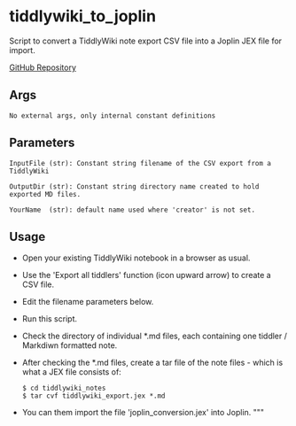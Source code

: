 # tiddlywiki_to_joplin
Script to convert a TiddlyWiki note export CSV file into a Joplin JEX file for import.

[GitHub Repository](https://github.com/FloatingBoater/tiddlywiki_to_joplin/)

## Args
    No external args, only internal constant definitions

## Parameters
    InputFile (str): Constant string filename of the CSV export from a TiddlyWiki

    OutputDir (str): Constant string directory name created to hold exported MD files.

    YourName  (str): default name used where 'creator' is not set.

## Usage
* Open your existing TiddlyWiki notebook in a browser as usual.
* Use the 'Export all tiddlers' function (icon upward arrow) to create a CSV file.
* Edit the filename parameters below.
* Run this script.
* Check the directory of individual *.md files, each containing one tiddler / Markdiwn formatted note.

* After checking the *.md files, create a tar file of the note files - which is what a JEX file consists of:
  ```
  $ cd tiddlywiki_notes
  $ tar cvf tiddlywiki_export.jex *.md
  ```
* You can them import the file 'joplin_conversion.jex' into Joplin.
"""
